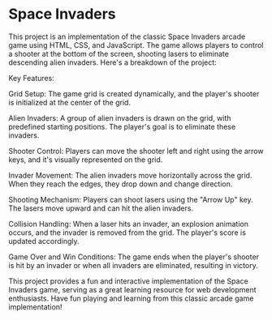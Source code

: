 # Space Invaders

This project is an implementation of the classic Space Invaders arcade game using HTML, CSS, and JavaScript. The game allows players to control a shooter at the bottom of the screen, shooting lasers to eliminate descending alien invaders. Here's a breakdown of the project:

Key Features:

Grid Setup: The game grid is created dynamically, and the player's shooter is initialized at the center of the grid.

Alien Invaders: A group of alien invaders is drawn on the grid, with predefined starting positions. The player's goal is to eliminate these invaders.

Shooter Control: Players can move the shooter left and right using the arrow keys, and it's visually represented on the grid.

Invader Movement: The alien invaders move horizontally across the grid. When they reach the edges, they drop down and change direction.

Shooting Mechanism: Players can shoot lasers using the "Arrow Up" key. The lasers move upward and can hit the alien invaders.

Collision Handling: When a laser hits an invader, an explosion animation occurs, and the invader is removed from the grid. The player's score is updated accordingly.

Game Over and Win Conditions: The game ends when the player's shooter is hit by an invader or when all invaders are eliminated, resulting in victory.

This project provides a fun and interactive implementation of the Space Invaders game, serving as a great learning resource for web development enthusiasts. Have fun playing and learning from this classic arcade game implementation!
